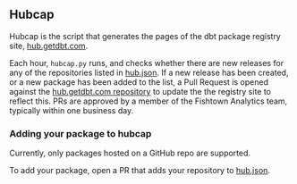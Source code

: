 ## Hubcap

Hubcap is the script that generates the pages of the dbt package registry site, [hub.getdbt.com](https://hub.getdbt.com/).

Each hour, `hubcap.py` runs, and checks whether there are new releases for any of the repositories listed in [hub.json](/hub.json). If a new release has been created, or a new package has been added to the list, a Pull Request is opened against the [hub.getdbt.com repository](https://github.com/fishtown-analytics/hub.getdbt.com) to update the the registry site to reflect this. PRs are approved by a member of the Fishtown Analytics team, typically within one business day.

### Adding your package to hubcap
Currently, only packages hosted on a GitHub repo are supported.

To add your package, open a PR that adds your repository to [hub.json](hub.json).
